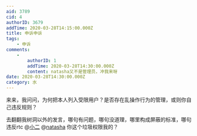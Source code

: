 ```yaml
---
aid: 3789
cid: 4
authorID: 3679
addTime: 2020-03-28T14:15:00.000Z
title: 申诉申诉
tags:
    - 申诉
comments:
    -
        authorID: 1
        addTime: 2020-03-28T14:30:00.000Z
        content: natasha又不是管理员，冲我来呀
date: 2020-03-28T14:30:00.000Z
category: 水
---
```


来来，我问问，为何把本人列入受限用户？是否存在乱操作行为的管理，或则你自己违反规则？

去翻翻我树洞以外的发言，哪句有问题，哪句没道理，哪里构成屏蔽的标准，哪句违反rtc @[小二](/member/%E5%B0%8F%E4%BA%8C) @[natasha](/member/natasha) 你这个垃圾权限我的？
